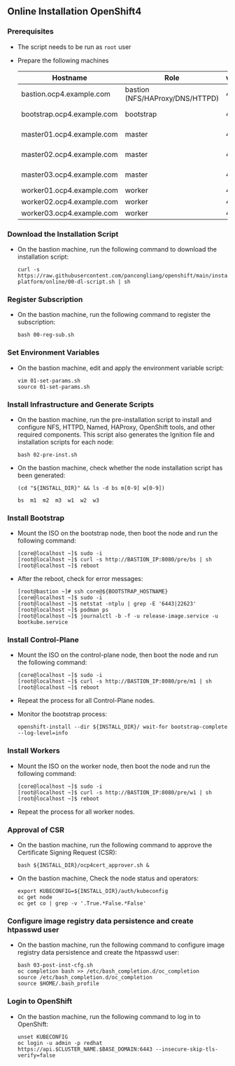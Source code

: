 ## Online Installation OpenShift4

### Prerequisites
* The script needs to be run as `root` user  
* Prepare the following machines  

  | Hostname                    | Role                         | vCPU | RAM  | Storage |
  |-----------------------------|-----------------------------|------|------|---------|
  | bastion.ocp4.example.com    | bastion (NFS/HAProxy/DNS/HTTPD) | 4  |  6 GB  | 100 GB   |
  | bootstrap.ocp4.example.com  | bootstrap                   |  4   | 16 GB | 100 GB  |
  | master01.ocp4.example.com   | master                      |  4   | 16 GB | 100 GB  |
  | master02.ocp4.example.com   | master                      |  4   | 16 GB | 100 GB  |
  | master03.ocp4.example.com   | master                      |  4   | 16 GB | 100 GB  |
  | worker01.ocp4.example.com   | worker                      |  4   |  8 GB | 100 GB  |
  | worker02.ocp4.example.com   | worker                      |  4   |  8 GB | 100 GB  |
  | worker03.ocp4.example.com   | worker                      |  4   |  8 GB | 100 GB  |


### Download the Installation Script

* On the bastion machine, run the following command to download the installation script:

  ```
  curl -s https://raw.githubusercontent.com/pancongliang/openshift/main/installing/any-platform/online/00-dl-script.sh | sh
  ```


### Register Subscription

* On the bastion machine, run the following command to register the subscription:

  ```
  bash 00-reg-sub.sh
  ```


### Set Environment Variables

* On the bastion machine, edit and apply the environment variable script:

  ```
  vim 01-set-params.sh
  source 01-set-params.sh
  ```


### Install Infrastructure and Generate Scripts

* On the bastion machine, run the pre-installation script to install and configure NFS, HTTPD, Named, HAProxy, OpenShift tools, and other required components. This script also generates the Ignition file and installation scripts for each node:

  ```
  bash 02-pre-inst.sh
  ```

* On the bastion machine, check whether the node installation script has been generated:
  ```
  (cd "${INSTALL_DIR}" && ls -d bs m[0-9] w[0-9])

  bs  m1  m2  m3  w1  w2  w3
  ```


### Install Bootstrap

* Mount the ISO on the bootstrap node, then boot the node and run the following command:

  ```
  [core@localhost ~]$ sudo -i
  [root@localhost ~]$ curl -s http://BASTION_IP:8080/pre/bs | sh
  [root@localhost ~]$ reboot
  ```

* After the reboot, check for error messages:
 
  ```
  [root@bastion ~]# ssh core@${BOOTSTRAP_HOSTNAME}
  [core@localhost ~]$ sudo -i
  [root@localhost ~]$ netstat -ntplu | grep -E '6443|22623'
  [root@localhost ~]$ podman ps
  [root@localhost ~]$ journalctl -b -f -u release-image.service -u bootkube.service
  ```


### Install Control-Plane

* Mount the ISO on the control-plane node, then boot the node and run the following command:

  ```
  [core@localhost ~]$ sudo -i
  [root@localhost ~]$ curl -s http://BASTION_IP:8080/pre/m1 | sh
  [root@localhost ~]$ reboot
  ```
* Repeat the process for all Control-Plane nodes.
  
* Monitor the bootstrap process:

  ```
  openshift-install --dir ${INSTALL_DIR}/ wait-for bootstrap-complete --log-level=info
  ```


### Install Workers

* Mount the ISO on the worker node, then boot the node and run the following command:
  
  ```
  [core@localhost ~]$ sudo -i
  [root@localhost ~]$ curl -s http://BASTION_IP:8080/pre/w1 | sh
  [root@localhost ~]$ reboot
  ```

* Repeat the process for all worker nodes.


### Approval of CSR

* On the bastion machine, run the following command to approve the Certificate Signing Request (CSR):
  
  ```
  bash ${INSTALL_DIR}/ocp4cert_approver.sh &
  ```

* On the bastion machine, Check the node status and operators:

  ```
  export KUBECONFIG=${INSTALL_DIR}/auth/kubeconfig
  oc get node
  oc get co | grep -v '.True.*False.*False'
  ```


### Configure image registry data persistence and create htpasswd user

* On the bastion machine, run the following command to configure image registry data persistence and create the htpasswd user:

  ```
  bash 03-post-inst-cfg.sh
  oc completion bash >> /etc/bash_completion.d/oc_completion
  source /etc/bash_completion.d/oc_completion
  source $HOME/.bash_profile
  ```


### Login to OpenShift

* On the bastion machine, run the following command to log in to OpenShift:

  ```
  unset KUBECONFIG
  oc login -u admin -p redhat https://api.$CLUSTER_NAME.$BASE_DOMAIN:6443 --insecure-skip-tls-verify=false
  ```
